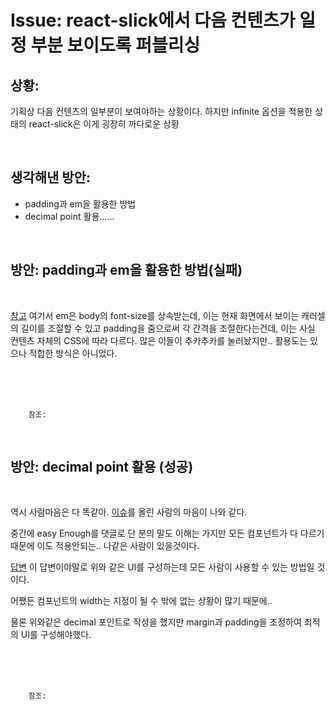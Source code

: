 <!--
author: Dailyscat
purpose: issue arrange
rules:
 (1) 헤더와 문단사이
    <br/>
    <br/>
 (2) 코드가 작성되는 부분은 >로 정리
 (3) 참조는 해당 내용 바로 아래
    <br/>
    <br/>
 (4) 명령어는 bold
 (5) 방안은 ## 안의 과정은 ###
-->

# Issue: react-slick에서 다음 컨텐츠가 일정 부분 보이도록 퍼블리싱

## 상황:

기획상 다음 컨텐츠의 일부분이 보여야하는 상황이다. 하지만 infinite 옵션을 적용한 상태의 react-slick은 이게 굉장히 까다로운 상황

<br/>

## 생각해낸 방안:

- padding과 em을 활용한 방법
- decimal point 활용......

<br/>

## 방안: padding과 em을 활용한 방법(실패)

<br/>

[참고](https://github.com/akiran/react-slick/issues/443#issuecomment-419682040)
여기서 em은 body의 font-size를 상속받는데, 이는 현재 화면에서 보이는 캐러셀의 길이를 조절할 수 있고 padding을 줌으로써 각 간격을 조절한다는건데, 이는 사실 컨텐츠 자체의 CSS에 따라 다르다. 많은 이들이 추카추카를 눌러놨지만.. 활용도는 있으나 적합한 방식은 아니었다.

<br/>
<br/>
<br/>

        참조:

<br/>

## 방안: decimal point 활용 (성공)

<br/>

역시 사람마음은 다 똑같아. [이슈](https://github.com/akiran/react-slick/issues/674#issue-215201378)를 올린 사람의 마음이 나와 같다.

중간에 easy Enough를 댓글로 단 분의 말도 이해는 가지만 모든 컴포넌트가 다 다르기 때문에 이도 적용안되는.. 나같은 사람이 있을것이다.

[답변](https://github.com/akiran/react-slick/issues/674#issuecomment-445106473) 이 답변이야말로 위와 같은 UI를 구성하는데 모든 사람이 사용할 수 있는 방법일 것이다.

어쨌든 컴포넌트의 width는 지정이 될 수 밖에 없는 상황이 많기 때문에..

물론 위와같은 decimal 포인트로 작성을 했지만 margin과 padding을 조정하여 최적의 UI를 구성해야했다.

<br/>
<br/>
<br/>

        참조:

<br/>

